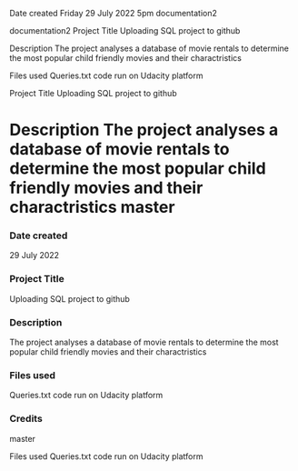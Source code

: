 Date created
Friday 29 July 2022 5pm
documentation2

documentation2
Project Title
Uploading SQL project to github

Description
The project analyses a database of movie rentals to determine the most popular child friendly movies and their charactristics

Files used
Queries.txt code run on Udacity platform

Project Title
Uploading SQL project to github

Description
The project analyses a database of movie rentals to determine the most popular child friendly movies and their charactristics
 master
=======
### Date created
29 July 2022

### Project Title
Uploading SQL project to github 

### Description
The project analyses a database of movie rentals to determine the most popular child friendly movies and their charactristics

### Files used
Queries.txt code  run on Udacity platform

### Credits

master

Files used
Queries.txt code run on Udacity platform
